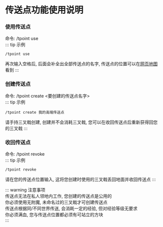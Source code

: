 # 传送点功能使用说明
### 使用传送点
命令: /tpoint use  
::: tip 示例  
```
/tpoint use 
```  
再次输入空格后, 后面会补全出全部传送点的名字, 传送点的位置可以在[网页地图](../netmap.md#传送点)看到
:::  
### 创建传送点
命令: /tpoint create <要创建的传送点名字>  
::: tip 示例  
```
/tpoint create 我的高端传送点 
```  
请手持三叉戟创建, 创建并不会消耗三叉戟, 您可以在收回传送点后重新获得回您的三叉戟
:::  
### 收回传送点
命令: /tpoint revoke  
::: tip 示例  
```
/tpoint revoke 
```  
请在您的传送点位置输入, 这将您创建时使用的三叉戟丢回地面并收回传送点
:::  

::: warning 注意事项  
传送点无法在私人领地内工作, 您创建的传送点是公用的  
你必须使用无附魔, 未命名过的三叉戟才可创建传送点  
传送点根据同/不同世界传送, 会消耗一定的经验, 但对经验等级无要求  
你必须满血, 您与传送点位置都必须有可站立的方块  
::: 